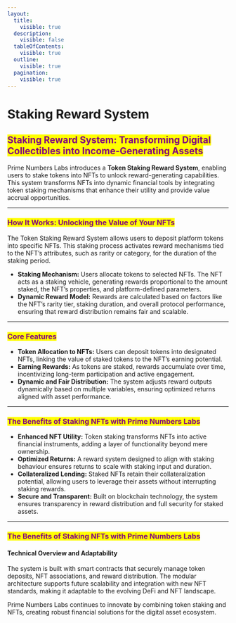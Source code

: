 ```yaml
---
layout:
  title:
    visible: true
  description:
    visible: false
  tableOfContents:
    visible: true
  outline:
    visible: true
  pagination:
    visible: true
---
```


# Staking Reward System

## <mark style="color:purple;">Staking Reward System: Transforming Digital Collectibles into Income-Generating Assets</mark>

Prime Numbers Labs introduces a **Token Staking Reward System**, enabling users to stake tokens into NFTs to unlock reward-generating capabilities. This system transforms NFTs into dynamic financial tools by integrating token staking mechanisms that enhance their utility and provide value accrual opportunities.

***

### <mark style="color:purple;">How It Works: Unlocking the Value of Your NFTs</mark>

The Token Staking Reward System allows users to deposit platform tokens into specific NFTs. This staking process activates reward mechanisms tied to the NFT’s attributes, such as rarity or category, for the duration of the staking period.

* **Staking Mechanism:** Users allocate tokens to selected NFTs. The NFT acts as a staking vehicle, generating rewards proportional to the amount staked, the NFT’s properties, and platform-defined parameters.
* **Dynamic Reward Model:** Rewards are calculated based on factors like the NFT’s rarity tier, staking duration, and overall protocol performance, ensuring that reward distribution remains fair and scalable.

***

### <mark style="color:purple;">Core Features</mark>

* **Token Allocation to NFTs:** Users can deposit tokens into designated NFTs, linking the value of staked tokens to the NFT’s earning potential.
* **Earning Rewards:** As tokens are staked, rewards accumulate over time, incentivizing long-term participation and active engagement.
* **Dynamic and Fair Distribution:** The system adjusts reward outputs dynamically based on multiple variables, ensuring optimized returns aligned with asset performance.

***

### <mark style="color:purple;">The Benefits of Staking NFTs with Prime Numbers Labs</mark>

* **Enhanced NFT Utility:** Token staking transforms NFTs into active financial instruments, adding a layer of functionality beyond mere ownership.
* **Optimized Returns:** A reward system designed to align with staking behaviour ensures returns to scale with staking input and duration.
* **Collateralized Lending:** Staked NFTs retain their collateralization potential, allowing users to leverage their assets without interrupting staking rewards.
* **Secure and Transparent:** Built on blockchain technology, the system ensures transparency in reward distribution and full security for staked assets.

***

### <mark style="color:purple;">The Benefits of Staking NFTs with Prime Numbers Labs</mark>

#### **Technical Overview and Adaptability**

The system is built with smart contracts that securely manage token deposits, NFT associations, and reward distribution. The modular architecture supports future scalability and integration with new NFT standards, making it adaptable to the evolving DeFi and NFT landscape.

Prime Numbers Labs continues to innovate by combining token staking and NFTs, creating robust financial solutions for the digital asset ecosystem.

